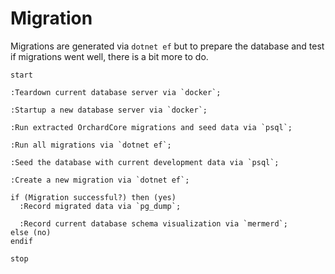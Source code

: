 # Migration

<div style="display: none;">
  \page workflow-migration Migration
</div>

Migrations are generated via `dotnet ef` but to prepare the database and test if
migrations went well, there is a bit more to do.

```plantuml
start

:Teardown current database server via `docker`;

:Startup a new database server via `docker`;

:Run extracted OrchardCore migrations and seed data via `psql`;

:Run all migrations via `dotnet ef`;

:Seed the database with current development data via `psql`;

:Create a new migration via `dotnet ef`;

if (Migration successful?) then (yes)
  :Record migrated data via `pg_dump`;

  :Record current database schema visualization via `mermerd`;
else (no)
endif

stop
```
